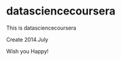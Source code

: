 datasciencecoursera
===================

This is datasciencecoursera

Create 2014.July

Wish you Happy!
